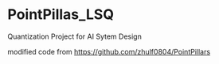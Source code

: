 # PointPillas_LSQ

Quantization Project for AI Sytem Design

modified code from https://github.com/zhulf0804/PointPillars
